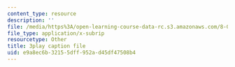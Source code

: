 ```yaml
---
content_type: resource
description: ''
file: /media/https%3A/open-learning-course-data-rc.s3.amazonaws.com/8-01sc-classical-mechanics-fall-2016/e9a8ec6b32155dff952ad45df47508b4_Lpd_TddOSZY.vtt
file_type: application/x-subrip
resourcetype: Other
title: 3play caption file
uid: e9a8ec6b-3215-5dff-952a-d45df47508b4
---
```


